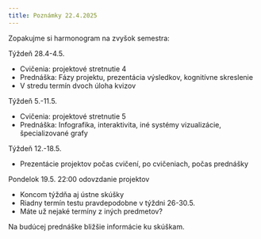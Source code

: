 ```yaml
---
title: Poznámky 22.4.2025
---
```


Zopakujme si harmonogram na zvyšok semestra:

Týždeň 28.4-4.5.

* Cvičenia: projektové stretnutie 4
* Prednáška: Fázy projektu, prezentácia výsledkov, kognitívne skreslenie
* V stredu termín dvoch úloha kvizov

Týždeň 5.-11.5.

* Cvičenia: projektové stretnutie 5
* Prednáška: Infografika, interaktivita, iné systémy vizualizácie, špecializované grafy

Týždeň 12.-18.5.

* Prezentácie projektov počas cvičení, po cvičeniach, počas prednášky

Pondelok 19.5. 22:00 odovzdanie projektov

* Koncom týždňa aj ústne skúšky
* Riadny termín testu pravdepodobne v týždni 26-30.5.
* Máte už nejaké termíny z iných predmetov?

Na budúcej prednáške bližšie informácie ku skúškam.